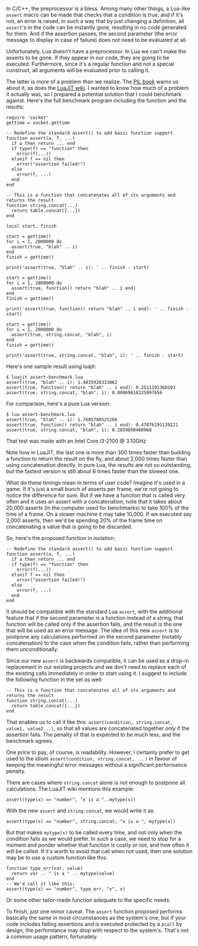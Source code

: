 In C/C++, the preprocessor is a bless. Among many other things, a Lua-like `assert` macro can be made that checks that a condition is true, and if it's not, an error is raised, in such a way that by just changing a definition, all `assert`'s in the code can be instantly gone, resulting in no code generated for them. And if the assertion passes, the second parameter (the error message to display in case of failure) does not need to be evaluated at all.

Unfortunately, Lua doesn't have a preprocessor. In Lua we can't make the asserts to be gone. If they appear in our code, they are going to be executed. Furthermore, since it's a regular function and not a special construct, all arguments will be evaluated prior to calling it.

The latter is more of a problem than we realize. The [PIL book](http://www.lua.org/pil/8.3.html) warns us about it, as does the [LuaJIT wiki](http://wiki.luajit.org/Numerical-Computing-Performance-Guide). I wanted to know how much of a problem it actually was, so I prepared a potential solution that I could benchmark against. Here's the full benchmark program including the function and the results:

```
require 'socket'
gettime = socket.gettime

-- Redefine the standard assert() to add basic function support
function assert(a, f, ...)
  if a then return ... end
  if type(f) == "function" then
    error(f(...))
  elseif f == nil then
    error("assertion failed!")
  else
    error(f, ...)
  end
end

-- This is a function that concatenates all of its arguments and returns the result
function string.concat(...)
  return table.concat({...})
end

local start, finish

start = gettime()
for i = 1, 2000000 do
  assert(true, "blah" .. i)
end
finish = gettime()

print('assert(true, "blah" .. i): ' .. finish - start)

start = gettime()
for i = 1, 2000000 do
  assert(true, function() return "blah" .. i end)
end
finish = gettime()

print('assert(true, function() return "blah" .. i end): ' .. finish - start)

start = gettime()
for i = 1, 2000000 do
  assert(true, string.concat, "blah", i)
end
finish = gettime()

print('assert(true, string.concat, "blah", i): ' .. finish - start)
```

Here's one sample result using luajit:

    $ luajit assert-benchmark.lua
    assert(true, "blah" .. i): 1.4835920333862
    assert(true, function() return "blah" .. i end): 0.2511191368103
    assert(true, string.concat, "blah", i): 0.00069618225097656

For comparison, here's a pure Lua version:

    $ lua assert-benchmark.lua
    assert(true, "blah" .. i): 1.7685780525208
    assert(true, function() return "blah" .. i end): 0.47876191139221
    assert(true, string.concat, "blah", i): 0.2859890460968

That test was made with an Intel Core i3-2100 @ 3.10GHz

Note how in LuaJIT, the last one is more than 300 times faster than building a function to return the result on the fly, and about 2,000 times faster than using concatenation directly. In pure Lua, the results are not so outstanding, but the fastest version is still about 6 times faster than the slowest one.

What do these timings mean in terms of user code? Imagine it's used in a game. If it's just a small bunch of asserts per frame, we're not going to notice the difference for sure. But if we have a function that is called very often and it uses an assert with a concatenation, note that it takes about 20,000 asserts (in the computer used for benchmarks) to take 100% of the time of a frame. On a slower machine it may take 10,000. If we executed say 2,000 asserts, then we'd be spending 20% of the frame time on concatenating a value that is going to be discarded.

So, here's the proposed function in isolation:

```
-- Redefine the standard assert() to add basic function support
function assert(a, f, ...)
  if a then return ... end
  if type(f) == "function" then
    error(f(...))
  elseif f == nil then
    error("assertion failed!")
  else
    error(f, ...)
  end
end
```

It should be compatible with the standard Lua `assert`, with the additional feature that if the second parameter is a function instead of a string, that function will be called only if the assertion fails, and the result is the one that will be used as an error message. The idea of this new `assert` is to postpone any calculations performed on the second parameter (notably concatenation) to the case when the condition fails, rather than performing them unconditionally.

Since our new `assert` is backwards compatible, it can be used as a drop-in replacement in our existing projects and we don't need to replace each of the existing calls immediately in order to start using it. I suggest to include the following function in the set as well:

```
-- This is a function that concatenates all of its arguments and returns the result
function string.concat(...)
  return table.concat({...})
end
```

That enables us to call it like this: `assert(condition, string.concat, value1, value2...)`, so that all values are concatenated together _only_ if the assertion fails. The penalty of that is expected to be much less, and the benchmark agrees.

One price to pay, of course, is readability. However, I certainly prefer to get used to the idiom `assert(condition, string.concat, ...)` in favour of keeping the meaningful error messages without a significant performance penalty.

There are cases where `string.concat` alone is not enough to postpone all calculations. The LuaJIT wiki mentions this example:

```
assert(type(x) == "number", "x is a "..mytype(x))
```

With the new `assert` and `string.concat`, we would write it as:

```
assert(type(x) == "number", string.concat, "x is a ", mytype(x))
```

But that makes `mytype(x)` to be called every time, and not only when the condition fails as we would prefer. In such a case, we need to stop for a moment and ponder whether that function is costly or not, and how often it will be called. If it's worth to avoid that call when not used, then one solution may be to use a custom function like this:

```
function type_err(var, value)
  return var .. " is a " .. mytype(value)
end
-- We'd call it like this:
assert(type(x) == "number", type_err, "x", x)
```

Or some other tailor-made function adequate to the specific needs.

To finish, just one minor caveat. The `assert` function proposed performs basically the same in most circumstances as the system's one, but if your code includes failing assertions and is executed protected by a `pcall` by design, the performance may drop with respect to the system's. That's not a common usage pattern, fortunately.
